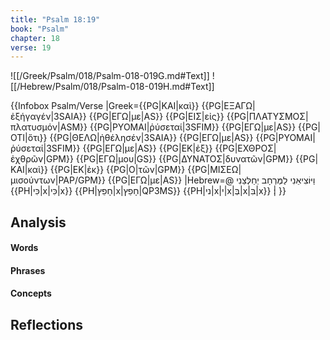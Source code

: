 ```yaml
---
title: "Psalm 18:19"
book: "Psalm"
chapter: 18
verse: 19
---
```

![[/Greek/Psalm/018/Psalm-018-019G.md#Text]]
![[/Hebrew/Psalm/018/Psalm-018-019H.md#Text]]

{{Infobox Psalm/Verse 
|Greek={{PG|ΚΑΙ|καὶ}} {{PG|ΕΞΑΓΩ|ἐξήγαγέν|3SAIA}} {{PG|ΕΓΩ|με|AS}} {{PG|ΕΙΣ|εἰς}} {{PG|ΠΛΑΤΥΣΜΟΣ|πλατυσμόν|ASM}} {{PG|ΡΥΟΜΑΙ|ῥύσεταί|3SFIM}} {{PG|ΕΓΩ|με|AS}} {{PG|ΟΤΙ|ὅτι}} {{PG|ΘΕΛΩ|ἠθέλησέν|3SAIA}} {{PG|ΕΓΩ|με|AS}} {{PG|ΡΥΟΜΑΙ|ῥύσεταί|3SFIM}} {{PG|ΕΓΩ|με|AS}} {{PG|ΕΚ|ἐξ}} {{PG|ΕΧΘΡΟΣ|ἐχθρῶν|GPM}} {{PG|ΕΓΩ|μου|GS}} {{PG|ΔΥΝΑΤΟΣ|δυνατῶν|GPM}} {{PG|ΚΑΙ|καὶ}} {{PG|ΕΚ|ἐκ}} {{PG|Ο|τῶν|GPM}} {{PG|ΜΙΣΕΩ|μισούντων|PAP/GPM}} {{PG|ΕΓΩ|με|AS}}
|Hebrew=@
וַיּוֹצִיאֵנִי
לַמֶּרְחָב
יְחַלְּצֵנִי
{{PH|כִּי|x|כִּי|x}} {{PH|חָפֵץ|x|חָפֵץ|QP3MS}} {{PH|ני|x|י|x|בְּ|x|בִּ|x}}
׃|
}}

## Analysis

#### Words

#### Phrases

#### Concepts

## Reflections
